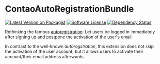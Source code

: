 # ContaoAutoRegistrationBundle

[![Latest Version on Packagist][ico-version]][link-packagist]
[![Software License][ico-license]]()
[![Dependency Status][ico-dependencies]][link-dependencies]

Rethinking the famous [autoregistration](https://github.com/terminal42/contao-autoregistration): Let users be logged in immediately after signing up and postpone the activation of the user's email.

In contrast to the well-known *autoregstration*, this extension does not skip the activation of the user account, but it allows users to activate their account/their email address afterwards. 

[ico-version]: https://img.shields.io/packagist/v/richardhj/contao-autoregistration.svg?style=flat-square
[ico-license]: https://img.shields.io/badge/license-LGPL-brightgreen.svg?style=flat-square
[ico-dependencies]: https://www.versioneye.com/php/richardhj:contao-autoregistration/badge.svg?style=flat-square

[link-packagist]: https://packagist.org/packages/richardhj/contao-autoregistration
[link-dependencies]: https://www.versioneye.com/php/richardhj:contao-autoregistration
